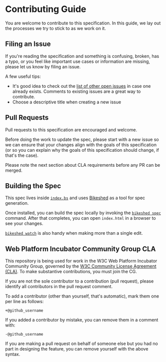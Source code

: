 # Contributing Guide

You are welcome to contribute to this specification. In this guide, we lay out
the processes we try to stick to as we work on it.

## Filing an Issue

If you're reading the specification and something is confusing, broken, has a typo,
or you feel like important use cases or information are missing, please let us
know by filing an issue.

A few useful tips:

* It's good idea to check out the
[list of other open issues](https://github.com/WICG/ua-client-hints/issues) in
case one already exists. Comments to existing issues are a great way to
contribute.
* Choose a descriptive title when creating a new issue

## Pull Requests

Pull requests to this specification are encouraged and welcome.

Before doing the work to update the spec, please start with a new issue so we
can ensure that your changes align with the goals of this specification (or so
you can explain why the goals of this specification should change, if that's the
case).

Please note the next section about CLA requirements before any PR can be
merged.

## Building the Spec

This spec lives inside [`index.bs`](https://github.com/WICG/ua-client-hints/blob/master/index.bs)
and uses [Bikeshed](https://tabatkins.github.io/bikeshed/) as a tool for spec
generation.

Once installed, you can build the spec locally by
invoking the [`bikeshed spec`](https://tabatkins.github.io/bikeshed/#cli-spec)
command. After that completes, you can open `index.html` in a browser to see
your changes.

[`bikeshed watch`](https://tabatkins.github.io/bikeshed/#cli-watch) is also
handy when making more than a single edit.

## Web Platform Incubator Community Group CLA

This repository is being used for work in the W3C Web Platform Incubator
Community Group, governed by the
[W3C Community License Agreement (CLA)](http://www.w3.org/community/about/agreements/cla/).
To make substantive contributions, you must join the CG.

If you are not the sole contributor to a contribution (pull request), please
identify all contributors in the pull request comment.

To add a contributor (other than yourself, that's automatic), mark them one per
line as follows:

```
+@github_username
```

If you added a contributor by mistake, you can remove them in a comment with:

```
-@github_username
```

If you are making a pull request on behalf of someone else but you had no part
in designing the feature, you can remove yourself with the above syntax.
